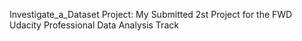 Investigate_a_Dataset Project: My Submitted 2st Project for the FWD Udacity Professional Data Analysis Track